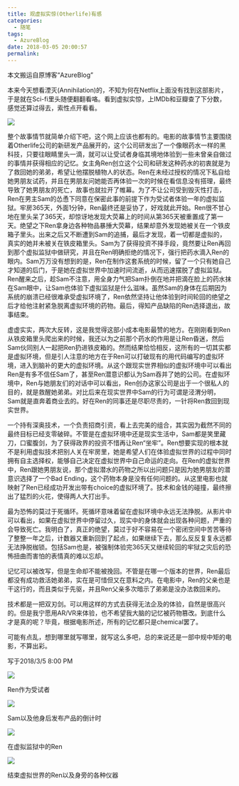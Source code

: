 ```yaml
---
title: 观虚拟实惊(Otherlife)有感
categories:
  - 随笔
tags:
  - AzureBlog
date: 2018-03-05 20:00:57
permalink: 
---
```

本文搬运自原博客“AzureBlog”

本来今天想看湮灭(Annihilation)的，不知为何在Netflix上面没有找到这部影片，于是就在Sci-fi里头随便翻翻看咯。看到虚拟实惊，上IMDb和豆瓣查了下分数，感觉还算过得去，索性点开看看。

![](https://raw.githubusercontent.com/oscarcx123/hexo_resource/master/img/azureblog_otherlife_1.jpg)

整个故事情节就简单介绍下吧，这个网上应该也都有的。电影的故事情节主要围绕着Otherlife公司的新研发产品展开的，这个公司研发出了一个像眼药水一样的黑科技，只要往眼睛里头一滴，就可以让受试者身临其境地体验到一些未曾亲自做过的事情并获得相应的记忆。女主角Ren创立这个公司和研发这种药水的初衷就是为了救回她的弟弟，希望让他摆脱植物人的状态。Ren在未经过授权的情况下私自给她男朋友试药，并且在男朋友问她能否再体验一次的时候在看信息没有搭理，最终导致了她男朋友的死亡，故事也就拉开了帷幕。为了不让公司受到毁灭性打击，Ren在男主Sam的怂恿下同意在保密此事的前提下作为受试者体验一年的虚拟监狱。牢房365天，外面1分钟，Ren最终还是妥协了，好戏就此开始。Ren很不甘心地在里头呆了365天，却惊讶地发现大荧幕上的时间从第365天被重置成了第一天。绝望之下Ren拿身边各种物品暴捶大荧幕，结果却意外发现她被关在一个铁皮箱子里头。出来之后又不断遭到Sam的追捕，最后才发现，着一切都是虚拟的，真实的她并未被关在铁皮箱里头。Sam为了获得投资不择手段，竟然要让Ren再回到那个虚拟监狱中做研究，并且在Ren明确拒绝的情况下，强行把药水滴入Ren的眼内。Sam万万没有想到的是，Ren在制作这套系统的时候，留了一个只有她自己才知道的后门，于是她在虚拟世界中加速时间流逝，从而迅速摆脱了虚拟监狱。Ren醒来之后，趁Sam不注意，用全身力气把Sam扑倒在地并把滴在脸上的药水抹在Sam眼中，让Sam也体验下虚拟监狱是什么滋味。虽然Sam的身体在后期因为系统的崩溃已经很难承受虚拟环境了，Ren依然坚持让他体验到时间轮回的绝望之后才给他注射紧急脱离虚拟环境的药物。最后，得知产品缺陷的Ren选择退出，故事结束。

虚虚实实，两次大反转，这是我觉得这部小成本电影最赞的地方。在刚刚看到Ren从铁皮箱里头爬出来的时候，我还以为之前那个药水的作用是让Ren昏迷，然后Sam伙同别人一起把Ren扔进铁皮箱的。然而结果恰恰相反，这所有的一切其实都是虚拟环境，但是引人注意的地方在于Ren可以打破现有的用代码编写的虚拟环境，进入到脑补的更大的虚拟环境。从这个跟现实世界相似的虚拟环境中可以看出Ren是有多不信任Sam了，甚至Ren潜意识都认为Sam吞并了她的公司。在虚拟环境中，Ren与她朋友们的对话中可以看出，Ren创办这家公司是出于一个很私人的目的，就是救醒她弟弟。对比后来在现实世界中Sam的行为可谓是泾渭分明，Sam就是直奔着商业去的。好在Ren的同事还是尽职尽责的，一针将Ren救回到现实世界。

一个持有深奥技术，一个负责招商引资，看上去完美的组合，其实因为截然不同的最终目标已经支零破碎。不管是在虚拟环境中还是现实生活中，Sam都是笑里藏刀，口蜜腹剑，为了获得政界的投资不惜再让Ren“坐牢”。Ren想要实现的根本就不是利用虚拟技术把别人关在牢房里，她是希望人们在体验虚拟世界的过程中同时拥有自主选择权，能够自己决定在虚拟世界中自己命运的走向。在Ren的虚拟世界中，Ren跟她男朋友说，那个虚拟潜水的药物之所以出问题只是因为她男朋友的潜意识选择了一个Bad Ending，这个药物本身是没有任何问题的。从这里电影也就映射了Ren已经成功开发出带有choice的虚拟环境了。技术和金钱的碰撞，最终擦出了猛烈的火花，使得两人大打出手。

最为恐怖的莫过于死循环。死循环意味着留在虚拟环境中永远无法挣脱。从影片中可以看出，如果在虚拟世界中停留过久，现实中的身体就会出现各种问题，严重的会导致死亡。我明白了，真正的绝望，莫过于好不容易在一个密闭空间中苦苦等待了整整一年之后，计数器又重新回到了起点，如果继续下去，那么反反复复永远都无法挣脱枷锁。包括Sam也是，被强制体验完365天又继续轮回的牢狱之灾后的恐怖扭曲而害怕的表情真的难以忘却。

记忆可以被改写，但是生命却不能被挽回。不管是在哪一个版本的世界，Ren最后都没有成功救活她弟弟，实在是可惜但又在意料之内。在电影中，Ren的父亲也是干这行的，而且类似于先驱，并且Ren父亲多次暗示了弟弟是没办法救回来的。

技术都是一把双刃剑。可以用这样的方式去获得无法企及的体验，自然是很高兴的。但是我宁愿用AR/VR来体验，也不希望我大脑的记忆被药物篡改。到底什么才是真的呢？毕竟，根据电影所述，所有的记忆都只是chemical罢了。

可能有点乱，想到哪里就写哪里，就写这么多吧，总的来说还是一部中规中矩的电影，不算出彩。

写于2018/3/5 8:00 PM

![](https://raw.githubusercontent.com/oscarcx123/hexo_resource/master/img/azureblog_otherlife_2.jpg)

Ren作为受试者

![](https://raw.githubusercontent.com/oscarcx123/hexo_resource/master/img/azureblog_otherlife_3.jpg)

Sam以及他身后发布产品的倒计时

![](https://raw.githubusercontent.com/oscarcx123/hexo_resource/master/img/azureblog_otherlife_4.jpg)

在虚拟监狱中的Ren

![](https://raw.githubusercontent.com/oscarcx123/hexo_resource/master/img/azureblog_otherlife_5.jpg)

结束虚拟世界的Ren以及身旁的各种仪器

